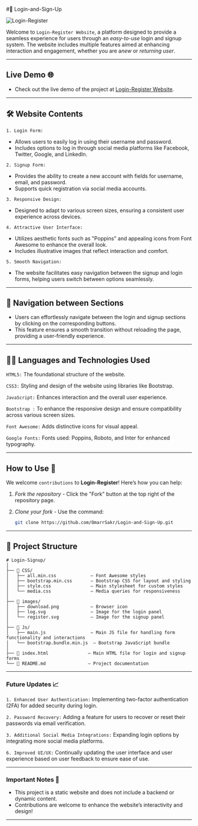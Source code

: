 #🔐 Login-and-Sign-Up

![Login-Register](https://github.com/user-attachments/assets/bef52c6d-8fb7-404f-bec3-131c1f01a146)


Welcome to `Login-Register Website`, a platform designed to provide a seamless experience for
users through an *easy-to-use* login and signup system.
The website includes multiple features aimed at enhancing interaction and engagement, 
whether you are a*new* or *returning user*.

---

## Live Demo 🌐
- Check out the live demo of the project at [Login-Register Website](https://omarrsakr.github.io/Login-and-Sign-Up/).

---

## 🛠 Website Contents
<code>1. Login Form:</code>
   - Allows users to easily log in using their username and password.
   - Includes options to log in through social media platforms like Facebook, Twitter, Google, and LinkedIn.

<code>2. Signup Form:</code>
   - Provides the ability to create a new account with fields for username, email, and password.
   - Supports quick registration via social media accounts.

<code>3. Responsive Design:</code>
  - Designed to adapt to various screen sizes, ensuring a consistent user experience across devices.

<code>4. Attractive User Interface:</code>
   - Utilizes aesthetic fonts such as "Poppins" and appealing icons from Font Awesome to enhance the overall look.
   - Includes illustrative images that reflect interaction and comfort.

<code>5. Smooth Navigation:</code>
  - The website facilitates easy navigation between the signup and login forms, helping users switch between options seamlessly.

---

## 🚀 Navigation between Sections
 - Users can effortlessly navigate between the login and signup sections by clicking on the corresponding buttons.
 - This feature ensures a smooth transition without reloading the page, providing a user-friendly experience.

---

## 🧑‍💻 Languages and Technologies Used

<code>HTML5:</code>
The foundational structure of the website.

<code>CSS3:</code>
Styling and design of the website using libraries like Bootstrap.

<code>JavaScript:</code>
 Enhances interaction and the overall user experience.

<code>Bootstrap :</code>
To enhance the responsive design and ensure compatibility across various screen sizes.

<code>Font Awesome:</code>
Adds distinctive icons for visual appeal.

<code>Google Fonts:</code>
Fonts used: Poppins, Roboto, and Inter for enhanced typography.

---

## How to Use 🚀  

We welcome `contributions` to **Login-Register**! Here’s how you can help:
1. *Fork the repository* - Click the "Fork" button at the top right of the repository page.
2. *Clone your fork* - Use the command:
   
   ```bash
   git clone https://github.com/OmarrSakr/Login-and-Sign-Up.git

---

## 📂 Project Structure 

```
# Login-Signup/
│
├── 📂 CSS/
│   ├── all.min.css             — Font Awesome styles
│   ├── bootstrap.min.css       — Bootstrap CSS for layout and styling
│   ├── style.css               — Main stylesheet for custom styles
│   └── media.css               — Media queries for responsiveness
│
├── 📂 images/
│   ├── download.png            — Browser icon
│   ├── log.svg                 — Image for the login panel
│   └── register.svg            — Image for the signup panel
│
├── 📂 Js/
│   ├── main.js                 — Main JS file for handling form functionality and interactions
│   └── bootstrap.bundle.min.js  — Bootstrap JavaScript bundle
│
├── 📄 index.html               — Main HTML file for login and signup forms
└── 📄 README.md                — Project documentation

```

---

### Future Updates 📈

<code>1. Enhanced User Authentication:</code> Implementing two-factor authentication (2FA) for added security during login.     
     
<code>2. Password Recovery:</code> Adding a feature for users to recover or reset their passwords via email verification.
     
<code>3. Additional Social Media Integrations:</code> Expanding login options by integrating more social media platforms.

<code>6. Improved UI/UX:</code> Continually updating the user interface and user experience based on user feedback to ensure ease of use.
 
---

### Important Notes 📢

- This project is a static website and does not include a backend or dynamic content.
- Contributions are welcome to enhance the website’s interactivity and design!

---
